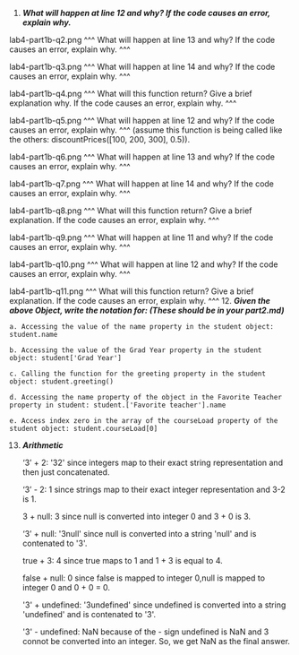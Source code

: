 1. ***What will happen at line 12 and why? If the code causes an error, explain why.***

lab4-part1b-q2.png 
^^^ What will happen at line 13 and why? If the code causes an error, explain why. ^^^


lab4-part1b-q3.png 
^^^ What will happen at line 14 and why? If the code causes an error, explain why. ^^^


lab4-part1b-q4.png 
^^^ What will this function return? Give a brief explanation why. If the code causes an error, explain why. ^^^


lab4-part1b-q5.png 
^^^ What will happen at line 12 and why?  If the code causes an error, explain why. ^^^ (assume this function is being called like the others: discountPrices([100, 200, 300], 0.5)).


lab4-part1b-q6.png 
^^^ What will happen at line 13 and why? If the code causes an error, explain why. ^^^


lab4-part1b-q7.png 
^^^ What will happen at line 14 and why? If the code causes an error, explain why. ^^^
 

lab4-part1b-q8.png 
^^^ What will this function return? Give a brief explanation. If the code causes an error, explain why. ^^^


lab4-part1b-q9.png 
^^^ What will happen at line 11 and why? If the code causes an error, explain why. ^^^


lab4-part1b-q10.png 
^^^ What will happen at line 12 and why? If the code causes an error, explain why. ^^^


lab4-part1b-q11.png 
^^^ What will this function return? Give a brief explanation. If the code causes an error, explain why. ^^^
12. ***Given the above Object, write the notation for:  (These should be in your part2.md)***
    
    a. Accessing the value of the name property in the student object: student.name
    
    b. Accessing the value of the Grad Year property in the student object: student['Grad Year']
    
    c. Calling the function for the greeting property in the student object: student.greeting()
    
    d. Accessing the name property of the object in the Favorite Teacher property in student: student.['Favorite teacher'].name
    
    e. Access index zero in the array of the courseLoad property of the student object: student.courseLoad[0]

13. ***Arithmetic***

    ‘3’ + 2: '32' since integers map to their exact string representation and then just concatenated.

    ‘3’ - 2: 1 since strings map to their exact integer representation and 3-2 is 1.
   
    3 + null: 3 since null is converted into integer 0 and 3 + 0 is 3.
   
    ‘3’ + null: '3null' since null is converted into a string 'null' and is contenated to '3'.
    
    true + 3: 4 since true maps to 1 and 1 + 3 is equal to 4. 
    
    false + null: 0 since false is mapped to integer 0,null is mapped to integer 0 and 0 + 0 = 0.
   
    '3' + undefined: '3undefined' since undefined is converted into a string 'undefined' and is contenated to '3'. 
   
    '3' - undefined: NaN because of the - sign undefined is NaN and 3 connot be converted into an integer. So, we get NaN as the final answer.
